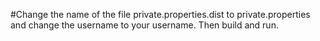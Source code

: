 #Change the name of the file private.properties.dist to private.properties and change the username to your username. Then build and run.